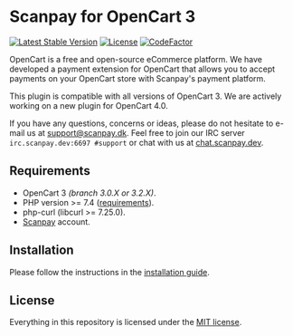 # Scanpay for OpenCart 3

[![Latest Stable Version](https://img.shields.io/github/v/release/scanpay/opencart-scanpay?cacheSeconds=600)](https://github.com/scanpay/opencart-scanpay/releases)
[![License](https://img.shields.io/github/license/scanpay/opencart-scanpay?cacheSeconds=6000)](https://github.com/scanpay/opencart-scanpay/blob/master/LICENSE)
[![CodeFactor](https://www.codefactor.io/repository/github/scanpay/opencart-scanpay/badge)](https://www.codefactor.io/repository/github/scanpay/opencart-scanpay)

OpenCart is a free and open-source eCommerce platform. We have developed a payment extension for OpenCart that allows you to accept payments on your OpenCart store with Scanpay's payment platform.

This plugin is compatible with all versions of OpenCart 3. We are actively working on a new plugin for OpenCart 4.0.

If you have any questions, concerns or ideas, please do not hesitate to e-mail us at [support@scanpay.dk](mailto:support@scanpay.dk). Feel free to join our IRC server `irc.scanpay.dev:6697 #support` or chat with us at [chat.scanpay.dev](https://chat.scanpay.dev).

## Requirements

* OpenCart 3 *(branch 3.0.X or 3.2.X)*.
* PHP version >= 7.4 ([requirements](./docs/requirements.md)).
* php-curl (libcurl >= 7.25.0).
* [Scanpay](https://scanpay.dk) account.

## Installation

Please follow the instructions in the [installation guide](./docs/installation.md).

## License

Everything in this repository is licensed under the [MIT license](LICENSE).
